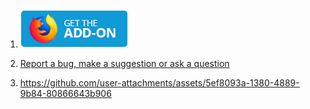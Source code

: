1. [![](https://raw.githubusercontent.com/igorlogius/igorlogius/main/geFxAddon.png)](https://addons.mozilla.org/firefox/addon/copy-video-frame/)

2. [Report a bug, make a suggestion or ask a question](https://github.com/igorlogius/igorlogius/issues/new/choose)

3. https://github.com/user-attachments/assets/5ef8093a-1380-4889-9b84-80866643b906
